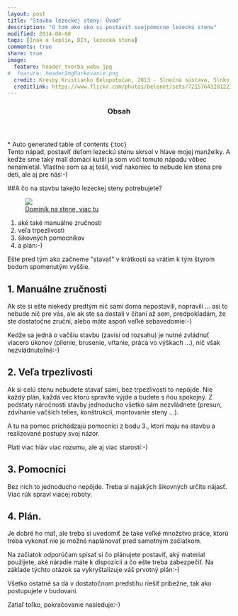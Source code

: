 ```yaml
---
layout: post
title: "Stavba lezeckej steny: Úvod"
description: "O tom ako ako si postaviť svojpomocne lezeckú stenu"
modified: 2014-04-08
tags: [Inak a lepšie, DIY, lezecká stena] 
comments: true
share: true
image:
  feature: header_tvorba_webu.jpg
#  feature: headerImgParkovanie.png
  credit: Kresby Kristianko Belopotočan, 2013 - Slnečná sústava, Slnko, Na pláži
  creditlink: https://www.flickr.com/photos/belonet/sets/72157643281223573/
---
```


<section id="table-of-contents" class="toc">
  <header>
    <h3>Obsah</h3>
  </header>
<div id="drawer" markdown="1">
*  Auto generated table of contents
{:toc}
</div>
</section><!-- /#table-of-contents -->
Tento nápad, postaviť deťom lezeckú stenu skrsol v hlave mojej manželky. A keďže sme taký malí domáci kutili ja som voči tomuto nápadu vôbec nenamietal. Vlastne som sa aj tešil, veď nakoniec to nebude len stena pre deti, ale aj pre nás:-)

##A čo na stavbu takejto lezeckej steny potrebujete?
<figure>
	<a href="https://plus.google.com/u/4/b/116600445076024008251/events/gallery/c4dcuqfmj3fppj2id6mameecln4"><img src="https://lh6.googleusercontent.com/-aVIJ91cfkYU/VCb_x5odQhI/AAAAAAAAKCY/wRsjyXBco0A/w415-h738-no/DSC_1033.JPG"></a>
	<figcaption><a href="https://plus.google.com/u/4/b/116600445076024008251/events/gallery/c4dcuqfmj3fppj2id6mameecln4" title="Dominik na stene">Dominik na stene, viac tu</a></figcaption>

</figure>


1. aké také manuálne zručnosti
2. veľa trpezlivosti
3. šikovných pomocníkov
4. a plán:-)


Ešte pred tým ako začneme "stavať" v krátkosti sa vrátim k tým štyrom bodom spomenutým vyššie.

## 1. Manuálne zručnosti
Ak ste si ešte niekedy predtým nič sami doma nepostavili, nopravili ... asi to nebude nič pre vás, ale ak ste sa dostali v čítani až sem, predpokladám, že ste dostatočne zruční, alebo máte aspoň veľké sebavedomie:-)

Kedže sa jedná o vačšiu stavbu (zavisí od rozsahu) je nutné zvládnuť viacero úkonov (pílenie, brusenie, vŕtanie, práca vo výškach ...), nič však nezvládnuteľné:-)

## 2. Veľa trpezlivosti
Ak si celú stenu nebudete stavať sami, bez trpezlivosti to nepôjde. Nie každý plán, každá vec ktorú spravíte výjde a budete s ňou spokojný. Z podstaty náročnosti stavby jednoducho všetko sám nezvládnete (presun, zdvíhanie vačších telies, konštrukcií, montovanie steny ...). 

A tu na pomoc prichádzajú pomocníci z bodu 3., ktorí maju na stavbu a realizované postupy svoj názor. 

Plati viac hláv viac rozumu, ale aj viac starostí:-)

## 3. Pomocníci
Bez nich to jednoducho nepôjde. Treba si najakých šikovných určite nájasť. Viac rúk spraví viacej roboty.

## 4. Plán.
Je dobré ho mať, ale treba si uvedomiť že take veľké množstvo práce, ktorú treba vykonať nie je možné naplánovať pred samotným začiatkom. 

Na začiatok odporúčam spísať si čo plánujete postaviť, aký material použijete, aké náradie máte k dispozícii a čo ešte treba zabezpečiť. Na základe týchto otázok sa vykryštalizuje váš prvotný plán:-)

Všetko ostatné sa dá v dostatočnom predstihu riešiť pribežne, tak ako postupujete v budovani. 


Zatiaľ toľko, pokračovanie nasleduje:-)

<br><br>  

